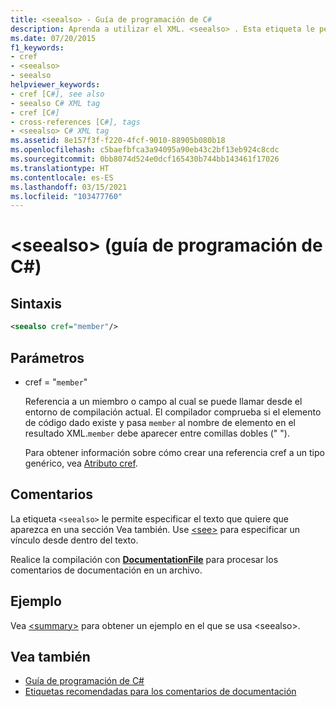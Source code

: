 ```yaml
---
title: <seealso> - Guía de programación de C#
description: Aprenda a utilizar el XML. <seealso> . Esta etiqueta le permite especificar el texto que quiere que aparezca en una sección "Consulte también".
ms.date: 07/20/2015
f1_keywords:
- cref
- <seealso>
- seealso
helpviewer_keywords:
- cref [C#], see also
- seealso C# XML tag
- cref [C#]
- cross-references [C#], tags
- <seealso> C# XML tag
ms.assetid: 8e157f3f-f220-4fcf-9010-88905b080b18
ms.openlocfilehash: c5baefbfca3a94095a90eb43c2bf13eb924c8cdc
ms.sourcegitcommit: 0bb8074d524e0dcf165430b744bb143461f17026
ms.translationtype: HT
ms.contentlocale: es-ES
ms.lasthandoff: 03/15/2021
ms.locfileid: "103477760"
---
```

# <a name="seealso-c-programming-guide"></a>\<seealso> (guía de programación de C#)

## <a name="syntax"></a>Sintaxis

```xml
<seealso cref="member"/>
```

## <a name="parameters"></a>Parámetros

- cref = "`member`"

  Referencia a un miembro o campo al cual se puede llamar desde el entorno de compilación actual. El compilador comprueba si el elemento de código dado existe y pasa `member` al nombre de elemento en el resultado XML.`member` debe aparecer entre comillas dobles (" ").

  Para obtener información sobre cómo crear una referencia cref a un tipo genérico, vea [Atributo cref](./cref-attribute.md).

## <a name="remarks"></a>Comentarios

La etiqueta `<seealso>` le permite especificar el texto que quiere que aparezca en una sección Vea también. Use [\<see>](./see.md) para especificar un vínculo desde dentro del texto.

Realice la compilación con [**DocumentationFile**](../../language-reference/compiler-options/output.md#documentationfile) para procesar los comentarios de documentación en un archivo.

## <a name="example"></a>Ejemplo

Vea [\<summary>](./summary.md) para obtener un ejemplo en el que se usa \<seealso>.

## <a name="see-also"></a>Vea también

- [Guía de programación de C#](../index.md)
- [Etiquetas recomendadas para los comentarios de documentación](./recommended-tags-for-documentation-comments.md)

